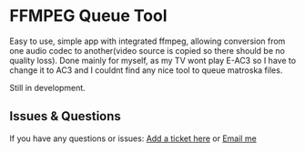 # FFMPEG Queue Tool


Easy to use, simple app with integrated ffmpeg, allowing conversion from one audio codec to another(video source is copied so there should be no quality loss). Done mainly for myself, as my TV wont play E-AC3 so I have to change it to AC3 and I couldnt find any nice tool to queue matroska files.




Still in development.



## Issues & Questions
If you have any questions or issues:
[Add a ticket here](https://github.com/kasprzakdanielt/FFMPEGQueueTool/issues)
or 
[Email me](mailto:kasprzak.daniel.kontakt@gmail.com)
